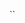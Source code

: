 <?xml version="1.0" encoding="UTF-8"?><error>

``<message></message><key></key><requestid></requestid><hostid></hostid></error>